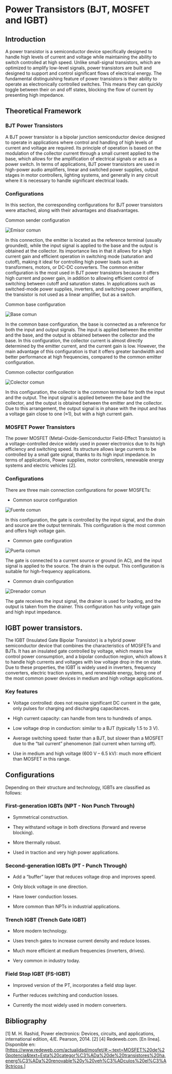 # Power Transistors (BJT, MOSFET and IGBT)
## Introduction
A power transistor is a semiconductor device specifically designed to handle high levels of current and voltage while maintaining the ability to switch controlled at high speed. Unlike small-signal transistors, which are optimized to amplify low-level signals, power transistors are built and designed to support and control significant flows of electrical energy. The fundamental distinguishing feature of power transistors is their ability to operate as electronically controlled switches. This means they can quickly toggle between their on and off states, blocking the flow of current by presenting high impedance.

## Theoretical Framework
### BJT Power Transistors
A BJT power transistor is a bipolar junction semiconductor device designed to operate in applications where control and handling of high levels of current and voltage are required. Its principle of operation is based on the modulation of the collector current through a small current applied to the base, which allows for the amplification of electrical signals or acts as a power switch. In terms of applications, BJT power transistors are used in high-power audio amplifiers, linear and switched power supplies, output stages in motor controllers, lighting systems, and generally in any circuit where it is necessary to handle significant electrical loads.


### Configurations
In this section, the corresponding configurations for BJT power transistors were attached, along with their advantages and disadvantages.

Common sender configuration

![Emisor comun](https://github.com/Samuel-Gonzalez22/power_electronics-2025/blob/804306eaceb8bfa4e6ee32a0bd8154dd7eb4938d/Module%202%20-%20Power%20Transistors%20(BJT,%20MOSFET,%20and%20IGBT)/Images/Configurations/Emisor%20comun.png)

In this connection, the emitter is located as the reference terminal (usually grounded), while the input signal is applied to the base and the output is obtained at the collector. Its importance lies in that it allows for a high current gain and efficient operation in switching mode (saturation and cutoff), making it ideal for controlling high power loads such as transformers, motors, or DC-DC converters.
The common emitter configuration is the most used in BJT power transistors because it offers high current and power gain, in addition to allowing efficient control of switching between cutoff and saturation states. In applications such as switched-mode power supplies, inverters, and switching power amplifiers, the transistor is not used as a linear amplifier, but as a switch.




Common base configuration

![Base comun](https://github.com/Samuel-Gonzalez22/power_electronics-2025/blob/804306eaceb8bfa4e6ee32a0bd8154dd7eb4938d/Module%202%20-%20Power%20Transistors%20(BJT,%20MOSFET,%20and%20IGBT)/Images/Configurations/Base%20comun.png)


In the common base configuration, the base is connected as a reference for both the input and output signals. The input is applied between the emitter and the base, and the output is obtained between the collector and the base. In this configuration, the collector current is almost directly determined by the emitter current, and the current gain is low. However, the main advantage of this configuration is that it offers greater bandwidth and better performance at high frequencies, compared to the common emitter configuration.





Common collector configuration

![Colector comun](https://github.com/Samuel-Gonzalez22/power_electronics-2025/blob/804306eaceb8bfa4e6ee32a0bd8154dd7eb4938d/Module%202%20-%20Power%20Transistors%20(BJT,%20MOSFET,%20and%20IGBT)/Images/Configurations/Colector%20comun.png)


In this configuration, the collector is the common terminal for both the input and the output. The input signal is applied between the base and the collector, and the output is obtained between the emitter and the collector. Due to this arrangement, the output signal is in phase with the input and has a voltage gain close to one (≈1), but with a high current gain.


### MOSFET Power Transistors
The power MOSFET (Metal-Oxide-Semiconductor Field-Effect Transistor) is a voltage-controlled device widely used in power electronics due to its high efficiency and switching speed. Its structure allows large currents to be controlled by a small gate signal, thanks to its high input impedance. In terms of applications, Power supplies, motor controllers, renewable energy systems and electric vehicles [2].

### Configurations
There are three main connection configurations for power MOSFETs:

* Common source configuration

![Fuente comun](https://github.com/Samuel-Gonzalez22/power_electronics-2025/blob/f1cb55f43e9815c0adcb6338a8c188f68d6ed38b/Module%202%20-%20Power%20Transistors%20(BJT%2C%20MOSFET%2C%20and%20IGBT)/Images/Configurations/Fuente%20comun.png)


In this configuration, the gate is controlled by the input signal, and the drain and source are the output terminals. This configuration is the most common and offers high voltage gain.

* Common gate configuration

![Puerta comun](https://github.com/Samuel-Gonzalez22/power_electronics-2025/blob/f1cb55f43e9815c0adcb6338a8c188f68d6ed38b/Module%202%20-%20Power%20Transistors%20(BJT%2C%20MOSFET%2C%20and%20IGBT)/Images/Configurations/Puerta%20comun.png)


The gate is connected to a current source or ground (in AC), and the input signal is applied to the source. The drain is the output. This configuration is suitable for high-frequency applications.

* Common drain configuration

![Drenador comun](https://github.com/Samuel-Gonzalez22/power_electronics-2025/blob/f1cb55f43e9815c0adcb6338a8c188f68d6ed38b/Module%202%20-%20Power%20Transistors%20(BJT%2C%20MOSFET%2C%20and%20IGBT)/Images/Configurations/Drenador%20comun.png)


The gate receives the input signal, the drainer is used for loading, and the output is taken from the drainer. This configuration has unity voltage gain and high input impedance.

















## IGBT power transistors.

The IGBT (Insulated Gate Bipolar Transistor) is a hybrid power semiconductor device that combines the characteristics of MOSFETs and BJTs. It has an insulated gate controlled by voltage, which means low control power consumption, and a bipolar conduction region, which allows it to handle high currents and voltages with low voltage drop in the on state. Due to these properties, the IGBT is widely used in inverters, frequency converters, electric traction systems, and renewable energy, being one of the most common power devices in medium and high voltage applications.

### Key features

* Voltage controlled: does not require significant DC current in the gate, only pulses for charging and discharging capacitances.

* High current capacity: can handle from tens to hundreds of amps.

* Low voltage drop in conduction: similar to a BJT (typically 1.5 to 3 V).

* Average switching speed: faster than a BJT, but slower than a MOSFET due to the “tail current” phenomenon (tail current when turning off).

* Use in medium and high voltage (600 V – 6.5 kV): much more efficient than MOSFET in this range.



## Configurations

Depending on their structure and technology, IGBTs are classified as follows:

### First-generation IGBTs (NPT - Non Punch Through)

* Symmetrical construction.

* They withstand voltage in both directions (forward and reverse blocking).

* More thermally robust.

* Used in traction and very high power applications.

### Second-generation IGBTs (PT - Punch Through)

* Add a “buffer” layer that reduces voltage drop and improves speed.

* Only block voltage in one direction.

* Have lower conduction losses.

* More common than NPTs in industrial applications.

### Trench IGBT (Trench Gate IGBT)

* More modern technology.

* Uses trench gates to increase current density and reduce losses.

* Much more efficient at medium frequencies (inverters, drives).

* Very common in industry today.

### Field Stop IGBT (FS-IGBT)

* Improved version of the PT, incorporates a field stop layer.

* Further reduces switching and conduction losses.

* Currently the most widely used in modern converters.




## Bibliography
[1] M. H. Rashid, Power electronics: Devices, circuits, and applications, international edition, 4/E. Pearson, 2014.
[2] [4]	Redeweb.com. [En línea]. Disponible en: [https://www.redeweb.com/actualidad/mosfet/#:~:text=MOSFET%20de%20potencia&text=Esta%20categor%C3%ADa%20de%20transistores%20ha,energ%C3%ADa%20renovable%20y%20veh%C3%ADculos%20el%C3%A9ctricos.]
